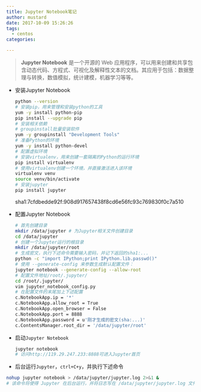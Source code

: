 ```yaml
---
title: Jupyter Notebook笔记
author: mustard
date: 2017-10-09 15:26:26
tags: 
  - centos
categories:

---
```


> **Jupyter Notebook** 是一个开源的 Web 应用程序，可以用来创建和共享包含动态代码、方程式、可视化及解释性文本的文档。其应用于包括：数据整理与转换，数值模拟，统计建模，机器学习等等。

* 安装Jupyter Notebook

  ```bash
  python --version
  # 安装pip，用来管理和安装python的工具
  yum -y install python-pip
  pip install --upgrade pip
  # 安装相关依赖
  # groupinstall批量安装软件
  yum -y groupinstall "Development Tools"
  # 准备Python的环境
  yum -y install python-devel
  # 配置虚拟环境
  # 安装virtualenv，用来创建一套隔离的Python的运行环境
  pip install virtualenv
  # 使用virtualenv创建一个环境，并直接激活进入该环境
  virtualenv venv 
  source venv/bin/activate
  # 安装jupyter
  pip install jupyter
  ```

  sha1:7cfdbedde92f:908d917657438f8cd6e56fc93c769830f0c7a510

* 配置Jupyter Notebook

  ```bash
  # 首先创建目录
  mkdir /data/jupyter # 为Jupyter相关文件创建目录
  cd /data/jupyter
  # 创建一个Jupyter运行的根目录
  mkdir /data/jupyter/root
  # 生成密文，执行下述命令需要输入密码，并记下返回的sha1:...
  python -c "import IPython;print IPython.lib.passwd()"
  # 使用 --generate-config 来参数生成默认配置文件：
  jupyter notebook --generate-config --allow-root
  # 配置文件地址/root/.jupyter/
  cd /root/.jupyter/
  vim jupyter_notebook_config.py
  # 在配置文件的末尾加上下述配置
  c.NotebookApp.ip = '*'
  c.NotebookApp.allow_root = True
  c.NotebookApp.open_browser = False
  c.NotebookApp.port = 8888
  c.NotebookApp.password = u'刚才生成的密文(sha:...)'
  c.ContentsManager.root_dir = '/data/jupyter/root'
  ```

* 启动`Jupyter Notebook`

  ```bash
  jupyter notebook
  # 访问http://119.29.247.233:8888可进入Jupyter首页
  ```

*  后台运行`Jupyter`，`ctrl+C+y`，并执行下述命令

  ```bash
  nohup jupyter notebook > /data/jupyter/jupyter.log 2>&1 &
  # 该命令将使得 Jupyter 在后台运行，并将日志写在 /data/jupyter/jupyter.log 文件中。
  ```

  ​

